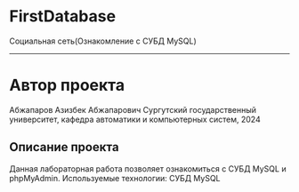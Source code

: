 # FirstDatabase
Социальная сеть(Ознакомление с СУБД MySQL)
***
# Автор проекта
Абжапаров Азизбек Абжапарович
Сургутский государственный университет, кафедра автоматики и компьютерных систем, 2024
## Описание проекта
Данная лабораторная работа позволяет ознакомиться с СУБД MySQL и phpMyAdmin.
Используемые технологии: СУБД MySQL
